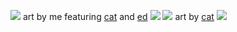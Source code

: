 ![](https://files.catbox.moe/q89q9e.png)
art by me featuring [cat](https://github.com/cIearsky) and [ed](https://github.com/EDDISODE)
![](https://files.catbox.moe/uec7co.jpeg)
![](https://files.catbox.moe/s7nmiz.png)
art by [cat](https://github.com/cIearsky)
![](https://files.catbox.moe/nwjwda.png)

